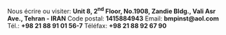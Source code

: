 Nous écrire ou visiter:
__Unit 8, 2<sup>nd</sup> Floor, No.1908, Zandie Bldg., Vali Asr Ave., Tehran - IRAN__
Code postal: __1415884943__
Email: __bmpinst@aol.com__
Tél.: __+98 21 88 91 01 56-7__
Téléfax: __+98 21 88 92 67 90__
